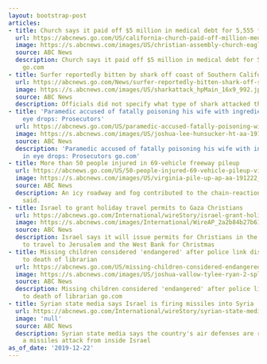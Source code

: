 ```yaml
---
layout: bootstrap-post
articles:
- title: Church says it paid off $5 million in medical debt for 5,555 families
  url: https://abcnews.go.com/US/california-church-paid-off-million-medical-debt-5555/story?id=67883174
  image: https://s.abcnews.com/images/US/christian-assembly-church-eagle-rock-abc-aa-191222_hpMain_16x9_992.jpg
  source: ABC News
  description: Church says it paid off $5 million in medical debt for 5,555 families
    go.com
- title: Surfer reportedly bitten by shark off coast of Southern California
  url: https://abcnews.go.com/News/surfer-reportedly-bitten-shark-off-southern-california-coast/story?id=67885769
  image: https://s.abcnews.com/images/US/sharkattack_hpMain_16x9_992.jpg
  source: ABC News
  description: Officials did not specify what type of shark attacked the man.
- title: 'Paramedic accused of fatally poisoning his wife with ingredient found in
    eye drops: Prosecutors'
  url: https://abcnews.go.com/US/paramedic-accused-fatally-poisoning-wife-ingredient-found-eye/story?id=67883176
  image: https://s.abcnews.com/images/US/joshua-lee-hunsucker-ht-aa-191222_hpMain_16x9_992.jpg
  source: ABC News
  description: 'Paramedic accused of fatally poisoning his wife with ingredient found
    in eye drops: Prosecutors go.com'
- title: More than 50 people injured in 69-vehicle freeway pileup
  url: https://abcnews.go.com/US/50-people-injured-69-vehicle-pileup-virginia-interstate/story?id=67884949
  image: https://s.abcnews.com/images/US/virginia-pile-up-ap-aa-191222_hpMain_16x9_992.jpg
  source: ABC News
  description: An icy roadway and fog contributed to the chain-reaction crash, officials
    said.
- title: Israel to grant holiday travel permits to Gaza Christians
  url: https://abcnews.go.com/International/wireStory/israel-grant-holiday-travel-permits-gaza-christians-67884983
  image: https://s.abcnews.com/images/International/WireAP_2a2b84b27b6149568b5f5be84826b892_16x9_992.jpg
  source: ABC News
  description: Israel says it will issue permits for Christians in the Gaza Strip
    to travel to Jerusalem and the West Bank for Christmas
- title: Missing children considered 'endangered' after police link disappearance
    to death of librarian
  url: https://abcnews.go.com/US/missing-children-considered-endangered-police-link-disappearance-death/story?id=67884030
  image: https://s.abcnews.com/images/US/joshua-vallow-tylee-ryan-2-splt-ht-aa-191222_hpMain_16x9_992.jpg
  source: ABC News
  description: Missing children considered 'endangered' after police link disappearance
    to death of librarian go.com
- title: Syrian state media says Israel is firing missiles into Syria
  url: https://abcnews.go.com/International/wireStory/syrian-state-media-israel-firing-missiles-syria-67885184
  image: 'null'
  source: ABC News
  description: Syrian state media says the country's air defenses are responding to
    a missiles attack from inside Israel
as_of_date: '2019-12-22'
---
```


